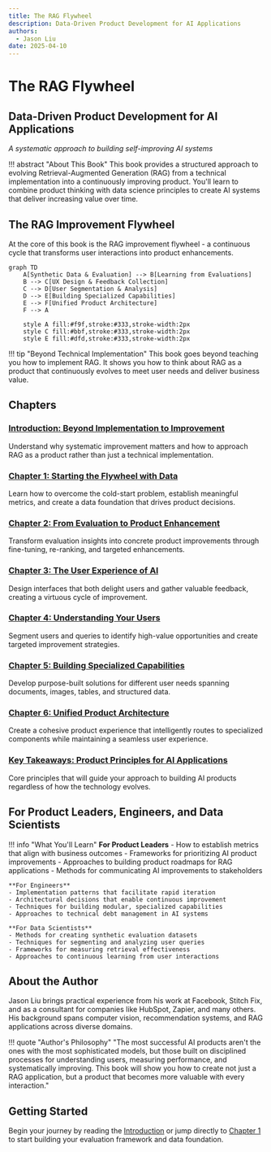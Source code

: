 ```yaml
---
title: The RAG Flywheel
description: Data-Driven Product Development for AI Applications
authors:
  - Jason Liu
date: 2025-04-10
---
```


# The RAG Flywheel

## Data-Driven Product Development for AI Applications

*A systematic approach to building self-improving AI systems*

!!! abstract "About This Book"
    This book provides a structured approach to evolving Retrieval-Augmented Generation (RAG) from a technical implementation into a continuously improving product. You'll learn to combine product thinking with data science principles to create AI systems that deliver increasing value over time.

## The RAG Improvement Flywheel

At the core of this book is the RAG improvement flywheel - a continuous cycle that transforms user interactions into product enhancements.

```mermaid
graph TD
    A[Synthetic Data & Evaluation] --> B[Learning from Evaluations]
    B --> C[UX Design & Feedback Collection]
    C --> D[User Segmentation & Analysis]
    D --> E[Building Specialized Capabilities]
    E --> F[Unified Product Architecture]
    F --> A
    
    style A fill:#f9f,stroke:#333,stroke-width:2px
    style C fill:#bbf,stroke:#333,stroke-width:2px
    style E fill:#dfd,stroke:#333,stroke-width:2px
```

!!! tip "Beyond Technical Implementation"
    This book goes beyond teaching you how to implement RAG. It shows you how to think about RAG as a product that continuously evolves to meet user needs and deliver business value.

## Chapters

### [Introduction: Beyond Implementation to Improvement](chapter0.md)
Understand why systematic improvement matters and how to approach RAG as a product rather than just a technical implementation.

### [Chapter 1: Starting the Flywheel with Data](chapter1.md)
Learn how to overcome the cold-start problem, establish meaningful metrics, and create a data foundation that drives product decisions.

### [Chapter 2: From Evaluation to Product Enhancement](chapter2.md)
Transform evaluation insights into concrete product improvements through fine-tuning, re-ranking, and targeted enhancements.

### [Chapter 3: The User Experience of AI](chapter3.md)
Design interfaces that both delight users and gather valuable feedback, creating a virtuous cycle of improvement.

### [Chapter 4: Understanding Your Users](chapter4.md)
Segment users and queries to identify high-value opportunities and create targeted improvement strategies.

### [Chapter 5: Building Specialized Capabilities](chapter5.md)
Develop purpose-built solutions for different user needs spanning documents, images, tables, and structured data.

### [Chapter 6: Unified Product Architecture](chapter6.md)
Create a cohesive product experience that intelligently routes to specialized components while maintaining a seamless user experience.

### [Key Takeaways: Product Principles for AI Applications](what-i-want-you-to-takeaway.md)
Core principles that will guide your approach to building AI products regardless of how the technology evolves.

## For Product Leaders, Engineers, and Data Scientists

!!! info "What You'll Learn"
    **For Product Leaders**
    - How to establish metrics that align with business outcomes
    - Frameworks for prioritizing AI product improvements
    - Approaches to building product roadmaps for RAG applications
    - Methods for communicating AI improvements to stakeholders

    **For Engineers**
    - Implementation patterns that facilitate rapid iteration
    - Architectural decisions that enable continuous improvement
    - Techniques for building modular, specialized capabilities
    - Approaches to technical debt management in AI systems

    **For Data Scientists**
    - Methods for creating synthetic evaluation datasets
    - Techniques for segmenting and analyzing user queries
    - Frameworks for measuring retrieval effectiveness
    - Approaches to continuous learning from user interactions

## About the Author

Jason Liu brings practical experience from his work at Facebook, Stitch Fix, and as a consultant for companies like HubSpot, Zapier, and many others. His background spans computer vision, recommendation systems, and RAG applications across diverse domains.

!!! quote "Author's Philosophy"
    "The most successful AI products aren't the ones with the most sophisticated models, but those built on disciplined processes for understanding users, measuring performance, and systematically improving. This book will show you how to create not just a RAG application, but a product that becomes more valuable with every interaction."

## Getting Started

Begin your journey by reading the [Introduction](chapter0.md) or jump directly to [Chapter 1](chapter1.md) to start building your evaluation framework and data foundation.